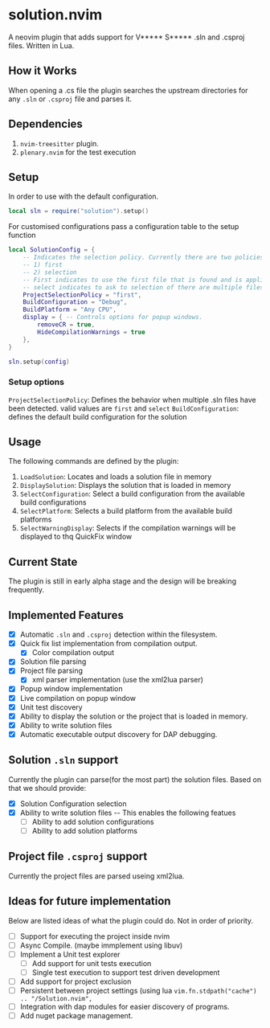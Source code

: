 # solution.nvim
A neovim plugin that adds support for V***** S***** .sln and .csproj files.
Written in Lua.

## How it Works
When opening a .cs file the plugin searches the upstream directories for any
`.sln` or `.csproj` file and parses it.

## Dependencies
1. `nvim-treesitter` plugin.
1. `plenary.nvim` for the test execution

## Setup
In order to use with the default configuration.
```lua
local sln = require("solution").setup()
```
For customised configurations pass a configuration table to the setup function

```lua
local SolutionConfig = {
    -- Indicates the selection policy. Currently there are two policies.
    -- 1) first
    -- 2) selection
    -- First indicates to use the first file that is found and is applicable
    -- select indicates to ask to selection of there are multiple files found
    ProjectSelectionPolicy = "first",
    BuildConfiguration = "Debug",
    BuildPlatform = "Any CPU",
    display = { -- Controls options for popup windows.
        removeCR = true,
        HideCompilationWarnings = true
    },
}

sln.setup(config)
```

### Setup options
`ProjectSelectionPolicy`: Defines the behavior when multiple .sln files have
been detected. valid values are `first` and `select`
`BuildConfiguration`: defines the default build configuration for the solution

## Usage
The following commands are defined by the plugin:
1. `LoadSolution`: Locates and loads a solution file in memory
1. `DisplaySolution`: Displays the solution that is loaded in memory
1. `SelectConfiguration`: Select a build configuration from the available build configurations
1. `SelectPlatform`: Selects a build platform from the available build platforms
1. `SelectWarningDisplay`: Selects if the compilation warnings will be displayed to thq QuickFix window


## Current State
The plugin is still in early alpha stage and the design will be breaking frequently.

## Implemented Features
- [x] Automatic `.sln` and `.csproj` detection within the filesystem.
- [x] Quick fix list implementation from compilation output.
    - [x] Color compilation output
- [x] Solution file parsing
- [x] Project file parsing
    - [x] xml parser implementation (use the xml2lua parser)
- [x] Popup window implementation
- [x] Live compilation on popup window
- [x] Unit test discovery
- [x] Ability to display the solution or the project that is loaded in memory.
- [x] Ability to write solution files
- [x] Automatic executable output discovery for DAP debugging.

## Solution `.sln` support
Currently the plugin can parse(for the most part) the solution files. Based on
that we should provide:
- [x] Solution Configuration selection
- [x] Ability to write solution files -- This enables the following featues
    - [ ] Ability to add solution configurations
    - [ ] Ability to add solution platforms

## Project file `.csproj` support 
Currently the project files are parsed useing xml2lua.


## Ideas for future implementation
Below are listed ideas of what the plugin could do. Not in order of priority.
- [ ] Support for executing the project inside nvim
- [ ] Async Compile. (maybe immplement using libuv)
- [ ] Implement a Unit test explorer
    - [ ] Add support for unit tests execution
    - [ ] Single test execution to support test driven development
- [ ] Add support for project exclusion
- [ ] Persistent between project settings (using lua `vim.fn.stdpath("cache") .. "/Solution.nvim",` 
- [ ] Integration with dap modules for easier discovery of programs.
- [ ] Add nuget package management.

